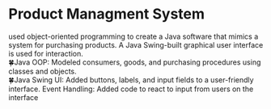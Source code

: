 # Product Managment System
used object-oriented programming to create a Java software that mimics a system
for purchasing products. A Java Swing-built graphical user interface is used for
interaction. <br>
 🍀Java OOP: Modeled consumers, goods, and purchasing procedures using classes and
    objects. <br>
 🍀Java Swing UI: Added buttons, labels, and input fields to a user-friendly interface.
    Event Handling: Added code to react to input from users on the interface
